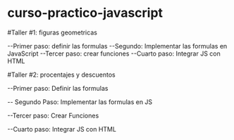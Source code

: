 # curso-practico-javascript


#Taller #1: figuras geometricas

--Primer paso: definir las formulas
--Segundo: Implementar las formulas en JavaScript
--Tercer paso: crear funciones
--Cuarto paso: Integrar JS con HTML


#Taller #2: procentajes y descuentos

--Primer paso: Definir las formulas

-- Segundo Paso: Implementar las formulas en JS

--Tercer paso: Crear Funciones

--Cuarto paso: Integrar JS con HTML
















